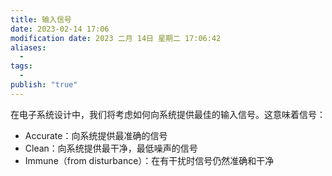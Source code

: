 ```yaml
---
title: 输入信号
date: 2023-02-14 17:06
modification date: 2023 二月 14日 星期二 17:06:42
aliases:
  - 
tags:
  - 
publish: "true"
---
```

在电子系统设计中，我们将考虑如何向系统提供最佳的输入信号。这意味着信号：

- Accurate：向系统提供最准确的信号
- Clean：向系统提供最干净，最低噪声的信号
- Immune（from disturbance）：在有干扰时信号仍然准确和干净
